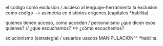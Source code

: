 el codigo como exclusion / accieso al lenguaje-herramienta
la exclusion como codigo --> asimetria en distintos orígenes (capitales *habilita)

quienes tienen acceso, como acceden / personalismo
¿que dicen esos quienes? // ¿que escuchamos? <-> ¿cómo escuchamos?


solucionismo (estrategia) / usuarios usados
MANIPULACION^^ *habilita.

